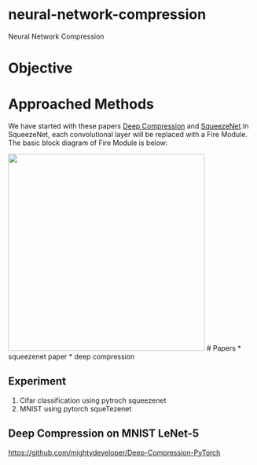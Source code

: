
# neural-network-compression
Neural Network Compression

# Objective

# Approached Methods
We have started with these papers [Deep Compression](https://arxiv.org/abs/1510.00149) and  [SqueezeNet](https://arxiv.org/abs/1602.07360).In SqueezeNet, each convolutional layer will be replaced with a Fire Module. The basic block diagram of Fire Module is below:
<!---![Fire Module](https://github.com/prashantksharma/neural-network-compression/blob/master/fire_module.png ) -->
<img src="https://github.com/prashantksharma/neural-network-compression/blob/master/fire_module.png" width="400" height="400">
# Papers
* squeezenet paper
* deep compression

## Experiment 
1. Cifar classification using pytroch squeezenet
2. MNIST using pytorch squeTezenet



## Deep Compression on MNIST LeNet-5
https://github.com/mightydeveloper/Deep-Compression-PyTorch


